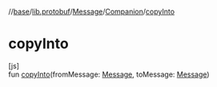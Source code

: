 //[base](../../../../index.md)/[lib.protobuf](../../index.md)/[Message](../index.md)/[Companion](index.md)/[copyInto](copy-into.md)

# copyInto

[js]\
fun [copyInto](copy-into.md)(fromMessage: [Message](../index.md), toMessage: [Message](../index.md))
